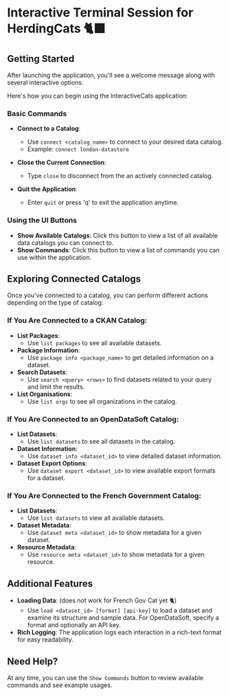 # Interactive Terminal Session for HerdingCats 🐈‍⬛

## Getting Started

After launching the application, you'll see a welcome message along with several interactive options.

Here's how you can begin using the InteractiveCats application:

### Basic Commands

- **Connect to a Catalog**:
  - Use `connect <catalog_name>` to connect to your desired data catalog.
  - Example: `connect london-datastore`

- **Close the Current Connection**:
  - Type `close` to disconnect from the an actively connected catalog.

- **Quit the Application**:
  - Enter `quit` or press 'q' to exit the application anytime.

### Using the UI Buttons

- **Show Available Catalogs**: Click this button to view a list of all available data catalogs you can connect to.
- **Show Commands**: Click this button to view a list of commands you can use within the application.

## Exploring Connected Catalogs

Once you've connected to a catalog, you can perform different actions depending on the type of catalog:

### If You Are Connected to a CKAN Catalog:
- **List Packages**:
  - Use `list packages` to see all available datasets.
- **Package Information**:
  - Use `package info <package_name>` to get detailed information on a dataset.
- **Search Datasets**:
  - Use `search <query> <rows>` to find datasets related to your query and limit the results.
- **List Organisations**:
  - Use `list orgs` to see all organizations in the catalog.

### If You Are Connected to an OpenDataSoft Catalog:
- **List Datasets**:
  - Use `list datasets` to see all datasets in the catalog.
- **Dataset Information**:
  - Use `dataset info <dataset_id>` to view detailed dataset information.
- **Dataset Export Options**:
  - Use `dataset export <dataset_id>` to view available export formats for a dataset.

### If You Are Connected to the French Government Catalog:
- **List Datasets**:
  - Use `list datasets` to view all available datasets.
- **Dataset Metadata**:
  - Use `dataset meta <dataset_id>` to show metadata for a given dataset.
- **Resource Metadata**:
  - Use `resource meta <dataset_id>` to show metadata for a given resource.

## Additional Features

- **Loading Data**: (does not work for French Gov Cat yet 🐈)
  - Use `load <dataset_id> [format] [api-key]` to load a dataset and examine its structure and sample data. For OpenDataSoft, specify a format and optionally an API key.
- **Rich Logging**: The application logs each interaction in a rich-text format for easy readability.

## Need Help?

At any time, you can use the `Show Commands` button to review available commands and see example usages.
